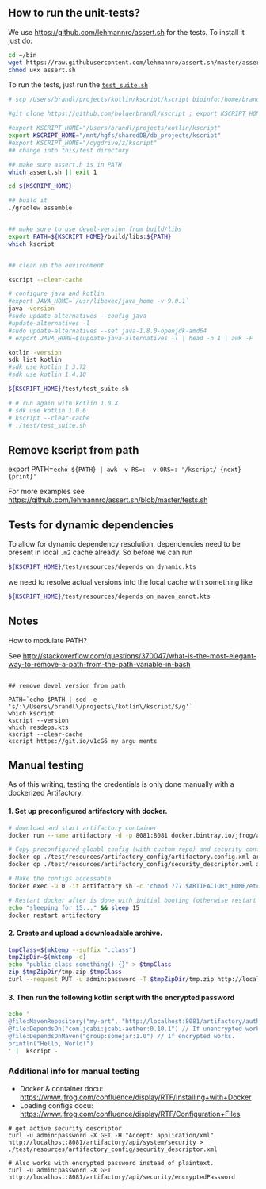 ## How to run the unit-tests?


We use https://github.com/lehmannro/assert.sh for the tests. To install it just do:


```bash
cd ~/bin
wget https://raw.githubusercontent.com/lehmannro/assert.sh/master/assert.sh
chmod u+x assert.sh
```




To run the tests, just run the [`test_suite.sh`](test_suite.sh)
```bash
# scp /Users/brandl/projects/kotlin/kscript/kscript bioinfo:/home/brandl/bin/test/kscript/kscript

#git clone https://github.com/holgerbrandl/kscript ; export KSCRIPT_HOME=$(pwd)/kscript

#export KSCRIPT_HOME="/Users/brandl/projects/kotlin/kscript"
export KSCRIPT_HOME="/mnt/hgfs/sharedDB/db_projects/kscript"
#export KSCRIPT_HOME="/cygdrive/z/kscript"
## change into this/test directory

## make sure assert.h is in PATH
which assert.sh || exit 1

cd ${KSCRIPT_HOME}

## build it
./gradlew assemble


## make sure to use devel-version from build/libs
export PATH=${KSCRIPT_HOME}/build/libs:${PATH}
which kscript


## clean up the environment

kscript --clear-cache

# configure java and kotlin
#export JAVA_HOME=`/usr/libexec/java_home -v 9.0.1`
java -version
#sudo update-alternatives --config java
#update-alternatives -l
#sudo update-alternatives --set java-1.8.0-openjdk-amd64
# export JAVA_HOME=$(update-java-alternatives -l | head -n 1 | awk -F ' ' '{print $NF}')

kotlin -version
sdk list kotlin
#sdk use kotlin 1.3.72
#sdk use kotlin 1.4.10

${KSCRIPT_HOME}/test/test_suite.sh

# # run again with kotlin 1.0.X
# sdk use kotlin 1.0.6
# kscript --clear-cache
# ./test/test_suite.sh
```

## Remove kscript from path
export PATH=`echo ${PATH} | awk -v RS=: -v ORS=: '/kscript/ {next} {print}'`


For more examples see https://github.com/lehmannro/assert.sh/blob/master/tests.sh


## Tests for dynamic dependencies

To allow for dynamic dependency resolution, dependencies need to be present in local `.m2` cache already. So before we can run
```bash
${KSCRIPT_HOME}/test/resources/depends_on_dynamic.kts
```
we need to resolve actual versions into the local cache with something like
```bash
${KSCRIPT_HOME}/test/resources/depends_on_maven_annot.kts
```

## Notes

How to modulate PATH?

See http://stackoverflow.com/questions/370047/what-is-the-most-elegant-way-to-remove-a-path-from-the-path-variable-in-bash

```

## remove devel version from path

PATH=`echo $PATH | sed -e 's/:\/Users\/brandl\/projects\/kotlin\/kscript/$/g'`
which kscript
kscript --version
which resdeps.kts
kscript --clear-cache
kscript https://git.io/v1cG6 my argu ments

```


## Manual testing

As of this writing, testing the credentials is only done manually with a dockerized Artifactory.

#### 1. Set up preconfigured artifactory with docker.

```bash
# download and start artifactory container
docker run --name artifactory -d -p 8081:8081 docker.bintray.io/jfrog/artifactory-oss:latest

# Copy preconfigured gloabl config (with custom repo) and security config (with credentials user) into container.
docker cp ./test/resources/artifactory_config/artifactory.config.xml artifactory:/var/opt/jfrog/artifactory/etc/artifactory.config.import.xml
docker cp ./test/resources/artifactory_config/security_descriptor.xml artifactory:/var/opt/jfrog/artifactory/etc/security.import.xml

# Make the configs accessable
docker exec -u 0 -it artifactory sh -c 'chmod 777 $ARTIFACTORY_HOME/etc/*.import.xml'

# Restart docker after is done with initial booting (otherwise restart breaks the container).
echo "sleeping for 15..." && sleep 15
docker restart artifactory
```

#### 2. Create and upload a downloadable archive.

```bash
tmpClass=$(mktemp --suffix ".class")
tmpZipDir=$(mktemp -d)
echo "public class something() {}" > $tmpClass
zip $tmpZipDir/tmp.zip $tmpClass
curl --request PUT -u admin:password -T $tmpZipDir/tmp.zip http://localhost:8081/artifactory/authenticated_repo/group/somejar/1.0/somejar-1.0.jar
```

#### 3. Then run the following kotlin script with the encrypted password

```bash
echo '
@file:MavenRepository("my-art", "http://localhost:8081/artifactory/authenticated_repo", user="auth_user", password="password")
@file:DependsOn("com.jcabi:jcabi-aether:0.10.1") // If unencrypted works via jcenter
@file:DependsOnMaven("group:somejar:1.0") // If encrypted works.
println("Hello, World!")
' |  kscript -
```

### Additional info for manual testing

- Docker & container docu: https://www.jfrog.com/confluence/display/RTF/Installing+with+Docker
- Loading configs docu: https://www.jfrog.com/confluence/display/RTF/Configuration+Files

```
# get active security descriptor
curl -u admin:password -X GET -H "Accept: application/xml" http://localhost:8081/artifactory/api/system/security > ./test/resources/artifactory_config/security_descriptor.xml

# Also works with encrypted password instead of plaintext.
curl -u admin:password -X GET http://localhost:8081/artifactory/api/security/encryptedPassword
```
